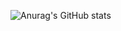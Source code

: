 
![Anurag's GitHub stats](https://github-readme-stats.vercel.app/api?username=peachhhhyyyy&show_icons=true&theme=radical)
